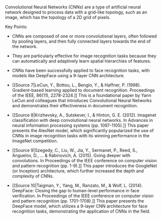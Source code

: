Convolutional Neural Networks (CNNs) are a type of artificial neural network designed to process data with a grid-like topology, such as an image, which has the topology of a 2D grid of pixels.

Key Points:
- CNNs are composed of one or more convolutional layers, often followed by pooling layers, and then fully connected layers towards the end of the network.
- They are particularly effective for image recognition tasks because they can automatically and adaptively learn spatial hierarchies of features.
- CNNs have been successfully applied to face recognition tasks, with models like DeepFace using a 9-layer CNN architecture.

- [[Source 7|LeCun, Y., Bottou, L., Bengio, Y., & Haffner, P. (1998). Gradient-based learning applied to document recognition. Proceedings of the IEEE, 86(11), 2278-2324.]] This is a foundational paper by Yann LeCun and colleagues that introduces Convolutional Neural Networks and demonstrates their effectiveness in document recognition.

- [[Source 8|Krizhevsky, A., Sutskever, I., & Hinton, G. E. (2012). Imagenet classification with deep convolutional neural networks. In Advances in neural information processing systems (pp. 1097-1105).]] This paper presents the AlexNet model, which significantly popularized the use of CNNs in image recognition tasks with its winning performance in the ImageNet competition.

- [[Source 9|Szegedy, C., Liu, W., Jia, Y., Sermanet, P., Reed, S., Anguelov, D., ... & Rabinovich, A. (2015). Going deeper with convolutions. In Proceedings of the IEEE conference on computer vision and pattern recognition (pp. 1-9).]] This paper introduces the GoogleNet (or Inception) architecture, which further increased the depth and complexity of CNNs.

- [[Source 10|Taigman, Y., Yang, M., Ranzato, M., & Wolf, L. (2014). DeepFace: Closing the gap to human-level performance in face verification. In Proceedings of the IEEE conference on computer vision and pattern recognition (pp. 1701-1708).]] This paper presents the DeepFace model, which utilizes a 9-layer CNN architecture for face recognition tasks, demonstrating the application of CNNs in the field.
